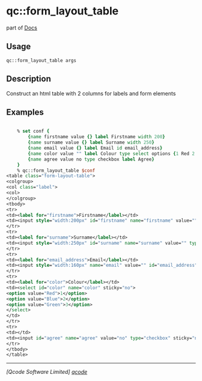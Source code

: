 qc::form_layout_table
=====================

part of [Docs](.)

Usage
-----
`qc::form_layout_table args`

Description
-----------
Construct an html table with 2 columns for labels and form elements

Examples
--------
```tcl

    % set conf {
        {name firstname value {} label Firstname width 200}
        {name surname value {} label Surname width 250}
        {name email value {} label Email id email_address}
        {name color value "" label Colour type select options {1 Red 2 Blue 3 Green}}
        {name agree value no type checkbox label Agree}
    }
    % qc::form_layout_table $conf
<table class="form-layout-table">
<colgroup>
<col class="label">
<col>
</colgroup>
<tbody>
<tr>
<td><label for="firstname">Firstname</label></td>
<td><input style="width:200px" id="firstname" name="firstname" value="" type="text" sticky="no"></td>
</tr>
<tr>
<td><label for="surname">Surname</label></td>
<td><input style="width:250px" id="surname" name="surname" value="" type="text" sticky="no"></td>
</tr>
<tr>
<td><label for="email_address">Email</label></td>
<td><input style="width:160px" name="email" value="" id="email_address" type="text" sticky="no"></td>
</tr>
<tr>
<td><label for="color">Colour</label></td>
<td><select id="color" name="color" sticky="no">
<option value="Red">1</option>
<option value="Blue">2</option>
<option value="Green">3</option>
</select>
</td>
</tr>
<tr>
<td></td>
<td><input id="agree" name="agree" value="no" type="checkbox" sticky="no"> <label for="agree">Agree</label></td>
</tr>
</tbody>
</table>
```

----------------------------------
*[Qcode Software Limited] [qcode]*

[qcode]: http://www.qcode.co.uk "Qcode Software"